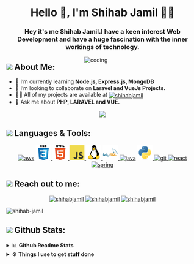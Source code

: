 <h1 align="center">Hello 👋, I'm Shihab Jamil 🎯️🚀️</h1>
  <h3 align="center">Hey it's me Shihab Jamil.I have a keen interest Web Development and have a huge fascination with the inner workings of technology.</h3>

  <img align="right" alt="coding" width="300" src="https://media.giphy.com/media/lP8xu5t2DLGG045H8F/giphy.gif">

  ## <img src="https://media.giphy.com/media/WUlplcMpOCEmTGBtBW/giphy.gif" width="40"> **About Me:**

  - 🌱 I’m currently learning **Node.js, Express.js, MongoDB**
  - 👯 I’m looking to collaborate on **Laravel and VueJs Projects.**
  - 👨‍💻 All of my projects are available at <a href="https://github.com/shihab-jamil?tab=repositories" target="blank"><img align="center" src="https://raw.githubusercontent.com/rahuldkjain/github-profile-readme-generator/master/src/images/icons/Social/github.svg" alt="shihabjamil" height="30" width="40" /></a>
  - 💬 Ask me about **PHP, LARAVEL and VUE.**

  <p align="center">
    <img align="center" src="https://github-readme-streak-stats.herokuapp.com/?user=shihab-jamil&theme=radical&hide_border=true"/>
  </p>

  ## <img src="https://media.giphy.com/media/j2pOGeGYKe2xCCKwfi/giphy.gif" width="40"> **Languages & Tools:**

  <p align="center">
    <a href="https://aws.amazon.com" target="_blank"><img src="https://cdn.jsdelivr.net/gh/devicons/devicon/icons/amazonwebservices/amazonwebservices-plain-wordmark.svg" alt="aws" width="40" height="40"/></a> <a href="https://www.w3schools.com/css/" target="_blank"> <img src="https://raw.githubusercontent.com/devicons/devicon/master/icons/css3/css3-original-wordmark.svg" alt="css3" width="40" height="40"/> </a> </a> <a href="https://www.w3.org/html/" target="_blank"> <img src="https://raw.githubusercontent.com/devicons/devicon/master/icons/html5/html5-original-wordmark.svg" alt="html5" width="40" height="40"/> </a><a href="https://developer.mozilla.org/en-US/docs/Web/JavaScript" target="_blank"> <img src="https://raw.githubusercontent.com/devicons/devicon/master/icons/javascript/javascript-original.svg" alt="javascript" width="40" height="40"/> </a> 	<a href="https://www.linux.org/" target="_blank"> <img src="https://raw.githubusercontent.com/devicons/devicon/master/icons/linux/linux-original.svg" alt="linux" width="40" height="40"/> </a> <a href="https://www.mysql.com/" target="_blank"> <img src="https://raw.githubusercontent.com/devicons/devicon/master/icons/mysql/mysql-original-wordmark.svg" alt="mysql" width="40" height="40"/> </a>
    <a href="https://www.java.com/en/" target="_blank"> <img src="https://cdn.jsdelivr.net/gh/devicons/devicon/icons/java/java-original.svg"  alt="java" width="40" height="40" /></a> </a><a href="https://www.python.org" target="_blank"> <img src="https://raw.githubusercontent.com/devicons/devicon/master/icons/python/python-original.svg" alt="python" width="40" height="40"/> </a><a href="https://git-scm.com/" target="_blank"><img src="https://cdn.jsdelivr.net/gh/devicons/devicon/icons/git/git-original.svg" alt="git" width="40" height="40"/> </a><a href="https://reactjs.org/" target="_blank"><img src="https://cdn.jsdelivr.net/gh/devicons/devicon/icons/react/react-original.svg" alt="react" width="40" height="40"/> </a><a href="https://spring.io/" target="_blank"><img src="https://cdn.jsdelivr.net/gh/devicons/devicon/icons/spring/spring-original.svg" alt="spring" width="40" height="40"/> </a>
  </p>

  ## <img src="https://media.giphy.com/media/LnQjpWaON8nhr21vNW/giphy.gif" width="40"> **Reach out to me:** ️

  <p align="center">
    <a href="https://linkedin.com/in/shihab-jamil" target="_blank"><img align="center" src="https://img.shields.io/badge/-LinkedIn-0e76a8?style=flat-square&logo=Linkedin&logoColor=white" alt="shihabjamil" /></a>
    <a href="https://github.com/shihab-jamil" target="_blank"><img align="center" src="https://img.shields.io/badge/Website-3b5998?style=flat-square&logo=google-chrome&logoColor=white" alt="shihabjamil" /></a>
    <a href="mailto:shihab9720@gmail.com" target="_blank"><img align="center" src="https://img.shields.io/badge/-Gmail-EA4335?style=flat-square&logo=Gmail&logoColor=white" alt="shihabjamil" /></a>
  </p>
  <p align="left"> <img src="https://komarev.com/ghpvc/?username=shihab-jamil&label=Profile%20views&color=0e75b6&style=flat" alt="shihab-jamil" /> </p>

  ## <img src="https://media.giphy.com/media/ZCN6F3FAkwsyOGU2RS/giphy.gif" width="40"> **Github Stats:**

  <details>
    <summary>📊 <b>Github Readme Stats</b></summary>
    <br />
    <p align="center">
      <img width="430" align="center" src="https://github-readme-stats.vercel.app/api?username=shihab-jamil&show_icons=true&theme=radical&count_private=true">
      <img width="430" align="center" src="https://github-readme-stats.vercel.app/api/top-langs?username=shihab-jamil&layout=compact&theme=radical&langs_count=6" />
    </p>
  </details>

  <details>
    <br />
    <summary>⚙️ <b> Things I use to get stuff done</b></summary>
    <ul>
      <li><b>OS:</b> Linux </li>
      <li><b>Laptop: </b> Acer Nitro 5 (i5 8th)</li>
      <li><b>Browser: </b> Chrome Web Browser</li>
      <li><b>Code Editor:</b> Jetbrain Tools</li>
      <li><b>To Stay Updated:</b> Linkedin </li>
      <br />
    </ul>
  </details>
